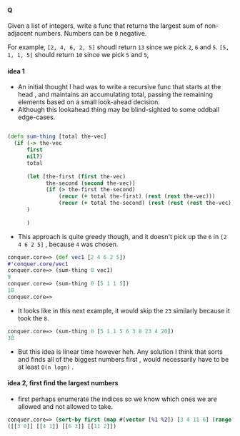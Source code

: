 #### Q
Given a list of integers, write a func that returns the largest sum of non-adjacent numbers. Numbers can be `0` negative.

For example, `[2, 4, 6, 2, 5]` shoudl return `13` since we pick `2`, `6` and `5`.  `[5, 1, 1, 5]` should return `10` since we pick `5` and `5`,

#### idea 1
* An initial thought I had was to write a recursive func that starts at the head , and maintains an accumulating total,
passing the remaining elements based on a small look-ahead decision.
* Although this lookahead thing may be blind-sighted to some oddball edge-cases. 
```clojure

(defn sum-thing [total the-vec]
  (if (-> the-vec
      first
      nil?)
      total
      
      (let [the-first (first the-vec)
            the-second (second the-vec)]
            (if (> the-first the-second)
                (recur (+ total the-first) (rest (rest the-vec)))
                (recur (+ total the-second) (rest (rest (rest the-vec))))))
      )
      
      )

```
* This approach is quite greedy though, and it doesn't pick up the `6` in `[2 4 6 2 5]` , because `4` was chosen.
```clojure
conquer.core=> (def vec1 [2 4 6 2 5])
#'conquer.core/vec1
conquer.core=> (sum-thing 0 vec1)
9
conquer.core=> (sum-thing 0 [5 1 1 5])
10
conquer.core=> 
```
* It looks like in this next example, it would skip the  `23`  similarly because it took the `8`. 
```clojure
conquer.core=> (sum-thing 0 [5 1 1 5 6 3 8 23 4 20])
38
```
* But this idea is linear time however heh.  Any solution I think that sorts and finds all of the biggest numbers first , 
would necessarily have to be at least `O(n logn)` . 

#### idea 2, first find the largest numbers
* first perhaps enumerate the indices so we know which ones we are allowed and not allowed to take.
```clojure
conquer.core=> (sort-by first (map #(vector [%1 %2]) [3 4 11 6] (range 4)))
([[3 0]] [[4 1]] [[6 3]] [[11 2]])

```



